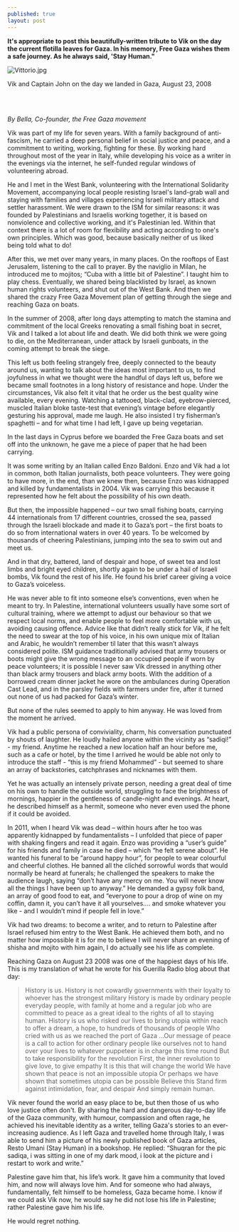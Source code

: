 ```yaml
---
published: true
layout: post
---
```

**It's appropriate to post this beautifully-written tribute to Vik on the day the current flotilla leaves for Gaza. In his memory, Free Gaza wishes them a safe journey. As he always said, 'Stay Human."**



![Vittorio.jpg]({{site.baseurl}}/images/Vittorio.jpg)


Vik and Captain John on the day we landed in Gaza, August 23, 2008

<br />
<br />


_By Bella, Co-founder, the Free Gaza movement_


Vik was part of my life for seven years. With a family background of anti-fascism, he carried a deep personal belief in social justice and peace, and a commitment to writing, working, fighting for these. By working hard throughout most of the year in Italy, while developing his voice as a writer in the evenings via the internet, he self-funded regular windows of volunteering abroad. 

He and I met in the West Bank, volunteering with the International Solidarity Movement, accompanying local people resisting Israel's land-grab wall and staying with families and villages experiencing Israeli military attack and settler harassment. We were drawn to the ISM for similar reasons: it was founded by Palestinians and Israelis working together, it is based on nonviolence and collective working, and it's Palestinian led. Within that context there is a lot of room for flexibility and acting according to one's own principles. Which was good, because basically neither of us liked being told what to do! 

After this, we met over many years, in many places. On the rooftops of East Jerusalem, listening to the call to prayer. By the naviglio in Milan, he introduced me to mojitos; “Cuba with a little bit of Palestine”. I taught him to play chess. Eventually, we shared being blacklisted by Israel, as known human rights volunteers, and shut out of the West Bank. And then we shared the crazy Free Gaza Movement plan of getting through the siege and reaching Gaza on boats. 

In the summer of 2008, after long days attempting to match the stamina and commitment of the local Greeks renovating a small fishing boat in secret, Vik and I talked a lot about life and death. We did both think we were going to die, on the Mediterranean, under attack by Israeli gunboats, in the coming attempt to break the siege. 

This left us both feeling strangely free, deeply connected to the beauty around us, wanting to talk about the ideas most important to us, to find joyfulness in what we thought were the handful of days left us, before we became small footnotes in a long history of resistance and hope. Under the circumstances, Vik also felt it vital that he order us the best quality wine available, every evening. Watching a tattooed, black-clad, eyebrow-pierced, muscled Italian bloke taste-test that evening’s vintage before elegantly gesturing his approval, made me laugh. He also insisted I try fisherman’s spaghetti – and for what time I had left, I gave up being vegetarian. 

In the last days in Cyprus before we boarded the Free Gaza boats and set off into the unknown, he gave me a piece of paper that he had been carrying.

It was some writing by an Italian called Enzo Baldoni.  Enzo and Vik had a lot in common, both Italian journalists, both peace volunteers. They were going to have more, in the end, than we knew then, because Enzo was kidnapped and killed by fundamentalists in 2004. Vik was carrying this because it represented how he felt about the possibility of his own death. 

But then, the impossible happened – our two small fishing boats, carrying 44 internationals from 17 different countries, crossed the sea, passed through the Israeli blockade and made it to Gaza’s port – the first boats to do so from international waters in over 40 years. To be welcomed by thousands of cheering Palestinians, jumping into the sea to swim out and meet us. 

And in that dry, battered, land of despair and hope, of sweet tea and lost limbs and bright eyed children, shortly again to be under a hail of Israeli bombs, Vik found the rest of his life. He found his brief career giving a voice to Gaza’s voiceless.

He was never able to fit into someone else’s conventions, even when he meant to try. In Palestine, international volunteers usually have some sort of cultural training, where we attempt to adjust our behaviour so that we respect local norms, and enable people to feel more comfortable with us, avoiding causing offence. Advice like that didn’t really stick for Vik, if he felt the need to swear at the top of his voice, in his own unique mix of Italian and Arabic, he wouldn’t remember til later that this wasn’t always considered polite. ISM guidance traditionally advised that army trousers or boots might give the wrong message to an occupied people if worn by peace volunteers; it is possible I never saw Vik dressed in anything other than black army trousers and black army boots. With the addition of a borrowed cream dinner jacket he wore on the ambulances during Operation Cast Lead, and in the parsley fields with farmers under fire, after it turned out none of us had packed for Gaza’s winter. 

But none of the rules seemed to apply to him anyway. He was loved from the moment he arrived. 

Vik had a public persona of conviviality, charm, his conversation punctuated by shouts of laughter. He loudly hailed anyone within the vicinity as “sadiqi!” - my friend. Anytime he reached a new location half an hour before me, such as a cafe or hotel, by the time I arrived he would be able not only to introduce the staff - “this is my friend Mohammed” - but seemed to share an array of backstories, catchphrases and nicknames with them. 

Yet he was actually an intensely private person, needing a great deal of time on his own to handle the outside world, struggling to face the brightness of mornings, happier in the gentleness of candle-night and evenings. At heart, he described himself as a hermit, someone who never even used the phone if it could be avoided. 

In 2011, when I heard Vik was dead – within hours after he too was apparently kidnapped by fundamentalists – I unfolded that piece of paper with shaking fingers and read it again. Enzo was providing a “user’s guide” for his friends and family in case he died – which “he felt serene about”.  He wanted his funeral to be “around happy hour”, for people to wear colourful and cheerful clothes. He banned all the clichéd sorrowful words that would normally be heard at funerals; he challenged the speakers to make the audience laugh, saying “don’t have any mercy on me. You will never know all the things I have been up to anyway.” He demanded a gypsy folk band, an array of good food to eat, and “everyone to pour a drop of wine on my coffin, damn it, you can’t have it all yourselves…. and smoke whatever you like - and I wouldn’t mind if people fell in love.” 

Vik had two dreams: to become a writer, and to return to Palestine after Israel refused him entry to the West Bank. He achieved them both, and no matter how impossible it is for me to believe I will never share an evening of shisha and mojito with him again, I do actually see his life as complete. 

Reaching Gaza on August 23 2008 was one of the happiest days of his life. This is my translation of what he wrote for his Guerilla Radio blog about that day:

> History is us.
History is not cowardly governments
with their loyalty to whoever has the strongest military
History is made by ordinary people
everyday people, with family at home and a regular job
who are committed to peace as a great ideal
to the rights of all
to staying human.
History is us
who risked our lives
to bring utopia within reach
to offer a dream, a hope, to hundreds of thousands of people
Who cried with us
as we reached the port of Gaza
…Our message of peace
is a call to action
for other ordinary people like ourselves
not to hand over your lives
to whatever puppeteer is in charge this time round
But to take responsibility for the revolution
First, the inner revolution
to give love, to give empathy
It is this that will change the world
We have shown that peace is not an impossible utopia
Or perhaps we have shown that sometimes
utopia can be possible
Believe this
Stand firm against intimidation, fear, and despair
And simply remain human.



Vik never found the world an easy place to be, but then those of us who love justice often don't.  By sharing the hard and dangerous day-to-day life of the Gaza community, with humour, compassion and often rage, he achieved his inevitable identity as a writer, telling Gaza's stories to an ever-increasing audience. As I left Gaza and travelled home through Italy, I was able to send him a picture of his newly published book of Gaza articles, Resto Umani (Stay Human) in a bookshop. He replied: “Shuqran for the pic sadiqa, i was sitting in one of my dark mood, i look at the picture and i restart to work and write.”

Palestine gave him that, his life’s work. It gave him a community that loved him, and now will always love him. And for someone who had always, fundamentally, felt himself to be homeless, Gaza became home. I know if we could ask Vik now, he would say he did not lose his life in Palestine; rather Palestine gave him his life. 

He would regret nothing.

